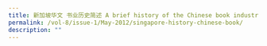 ```yaml
---
title: 新加坡华文 书业历史简述 A brief history of the Chinese book industry in Singapore
permalink: /vol-8/issue-1/May-2012/singapore-history-chinese-book/
description: ""
---
```

